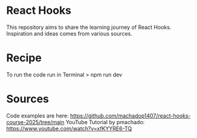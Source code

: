 # React Hooks
This repository aims to share the learning journey of React Hooks. Inspiration and ideas comes from various sources.

# Recipe
To run the code run in Terminal > npm run dev

# Sources
Code examples are here: https://github.com/machadop1407/react-hooks-course-2025/tree/main
YouTube Tutorial by pmachado: https://www.youtube.com/watch?v=xfKYYRE6-TQ 